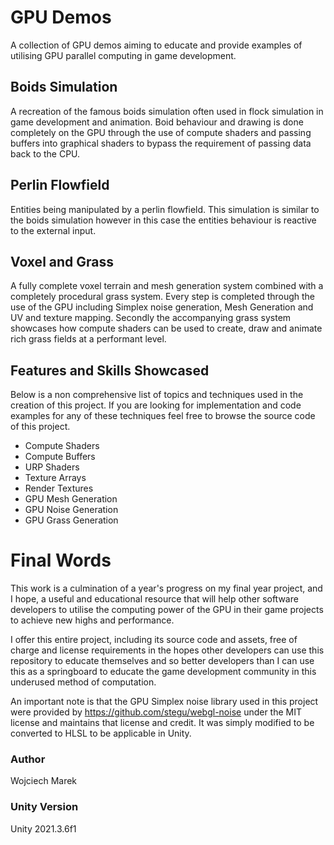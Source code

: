 # GPU Demos
A collection of GPU demos aiming to educate and provide examples of utilising GPU parallel computing in game development.

## Boids Simulation
A recreation of the famous boids simulation often used in flock simulation in game development and animation. Boid behaviour and drawing is done completely on the GPU through the use of compute shaders and passing buffers into graphical shaders to bypass the requirement of passing data back to the CPU.

## Perlin Flowfield
Entities being manipulated by a perlin flowfield. This simulation is similar to the boids simulation however in this case the entities behaviour is reactive to the external input.

## Voxel and Grass
A fully complete voxel terrain and mesh generation system combined with a completely procedural grass system. Every step is completed through the use of the GPU including Simplex noise generation, Mesh Generation and UV and texture mapping. Secondly the accompanying grass system showcases how compute shaders can be used to create, draw and animate rich grass fields at a performant level.

## Features and Skills Showcased
Below is a non comprehensive list of topics and techniques used in the creation of this project. If you are looking for implementation and code examples for any of these techniques feel free to browse the source code of this project.
- Compute Shaders
- Compute Buffers
- URP Shaders
- Texture Arrays
- Render Textures
- GPU Mesh Generation
- GPU Noise Generation
- GPU Grass Generation

# Final Words
This work is a culmination of a year's progress on my final year project, and I hope, a useful and educational resource that will help other software developers to utilise the computing power of the GPU in their game projects to achieve new highs and performance.

I offer this entire project, including its source code and assets, free of charge and license requirements in the hopes other developers can use this repository to educate themselves and so better developers than I can use this as a springboard to educate the game development community in this underused method of computation.

An important note is that the GPU Simplex noise library used in this project were provided by https://github.com/stegu/webgl-noise under the MIT license and maintains that license and credit. It was simply modified to be converted to HLSL to be applicable in Unity.

### Author
Wojciech Marek

### Unity Version
Unity 2021.3.6f1
